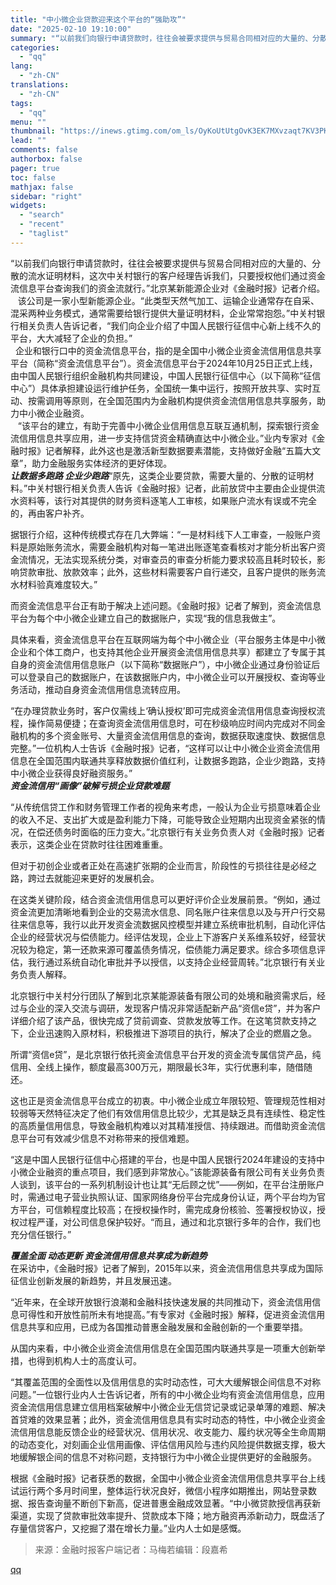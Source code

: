 ```yaml
---
title: "中小微企业贷款迎来这个平台的“强助攻”"
date: "2025-02-10 19:10:00"
summary: "“以前我们向银行申请贷款时，往往会被要求提供与贸易合同相对应的大量的、分散的流水证明材料，这次中关村..."
categories:
  - "qq"
lang:
  - "zh-CN"
translations:
  - "zh-CN"
tags:
  - "qq"
menu: ""
thumbnail: "https://inews.gtimg.com/om_ls/OyKoUtUtgOvK3EK7MXvzaqt7KV3PKtewlag57E_invS0IAA_640360/0"
lead: ""
comments: false
authorbox: false
pager: true
toc: false
mathjax: false
sidebar: "right"
widgets:
  - "search"
  - "recent"
  - "taglist"
---
```


“以前我们向银行申请贷款时，往往会被要求提供与贸易合同相对应的大量的、分散的流水证明材料，这次中关村银行的客户经理告诉我们，只要授权他们通过资金流信息平台查询我们的资金流就行。”北京某新能源企业对《金融时报》记者介绍。    该公司是一家小型新能源企业。“此类型天然气加工、运输企业通常存在自采、混采两种业务模式，通常需要给银行提供大量证明材料，企业常常抱怨。”中关村银行相关负责人告诉记者，“我们向企业介绍了中国人民银行征信中心新上线不久的平台，大大减轻了企业的负担。”  
   企业和银行口中的资金流信息平台，指的是全国中小微企业资金流信用信息共享平台（简称“资金流信息平台”）。资金流信息平台于2024年10月25日正式上线，由中国人民银行组织金融机构共同建设，中国人民银行征信中心（以下简称“征信中心”）具体承担建设运行维护任务，全国统一集中运行，按照开放共享、实时互动、按需调用等原则，在全国范围内为金融机构提供资金流信用信息共享服务，助力中小微企业融资。  
    “该平台的建立，有助于完善中小微企业信用信息互联互通机制，探索银行资金流信用信息共享应用，进一步支持信贷资金精确直达中小微企业。”业内专家对《金融时报》记者解释，此外这也是激活新型数据要素潜能，支持做好金融“五篇大文章”，助力金融服务实体经济的更好体现。  
***让数据多跑路 企业少跑路***“原先，这类企业要贷款，需要大量的、分散的证明材料。”中关村银行相关负责人告诉《金融时报》记者，此前放贷中主要由企业提供流水资料等，该行对其提供的财务资料逐笔人工审核，如果账户流水有误或不完全的，再由客户补齐。  
  
据银行介绍，这种传统模式存在几大弊端：“一是材料线下人工审查，一般账户资料是原始账务流水，需要金融机构对每一笔进出账逐笔查看核对才能分析出客户资金流情况，无法实现系统分类，对审查员的审查分析能力要求较高且耗时较长，影响贷款审批、放款效率；此外，这些材料需要客户自行递交，且客户提供的账务流水材料验真难度较大。”  
  
而资金流信息平台正有助于解决上述问题。《金融时报》记者了解到，资金流信息平台为每个中小微企业建立自己的数据账户，实现“我的信息我做主”。  
  
具体来看，资金流信息平台在互联网端为每个中小微企业（平台服务主体是中小微企业和个体工商户，也支持其他企业开展资金流信用信息共享）都建立了专属于其自身的资金流信用信息账户（以下简称“数据账户”），中小微企业通过身份验证后可以登录自己的数据账户，在该数据账户内，中小微企业可以开展授权、查询等业务活动，推动自身资金流信用信息流转应用。  
  
“在办理贷款业务时，客户仅需线上‘确认授权’即可完成资金流信用信息查询授权流程，操作简易便捷；在查询资金流信用信息时，可在秒级响应时间内完成对不同金融机构的多个资金账号、大量资金流信用信息的查询，数据获取速度快、数据信息完整。”一位机构人士告诉《金融时报》记者，“这样可以让中小微企业资金流信用信息在全国范围内联通共享释放数据价值红利，让数据多跑路，企业少跑路，支持中小微企业获得良好融资服务。”  
***资金流信用“画像”破解亏损企业贷款难题***  
  
“从传统信贷工作和财务管理工作者的视角来考虑，一般认为企业亏损意味着企业的收入不足、支出扩大或是盈利能力下降，可能导致企业短期内出现资金紧张的情况，在偿还债务时面临的压力变大。”北京银行有关业务负责人对《金融时报》记者表示，这类企业在贷款时往往困难重重。  
  
但对于初创企业或者正处在高速扩张期的企业而言，阶段性的亏损往往是必经之路，跨过去就能迎来更好的发展机会。  
  
在这类关键阶段，结合资金流信用信息可以更好评价企业发展前景。“例如，通过资金流更加清晰地看到企业的交易流水信息、同名账户往来信息以及与开户行交易往来信息等，我行以此开发资金流数据风控模型并建立系统审批机制，自动化评估企业的经营状况与偿债能力。经评估发现，企业上下游客户关系维系较好，经营状况较为稳定，第一还款来源可覆盖债务情况，偿债能力满足要求。综合多项信息评估，我行通过系统自动化审批并予以授信，以支持企业经营周转。”北京银行有关业务负责人解释。  
  
北京银行中关村分行团队了解到北京某能源装备有限公司的处境和融资需求后，经过与企业的深入交流与调研，发现客户情况非常适配新产品“资信e贷”，并为客户详细介绍了该产品，很快完成了贷前调查、贷款发放等工作。在这笔贷款支持之下，企业迅速购入原材料，积极推进下游项目的执行，解决了企业的燃眉之急。  
  
所谓“资信e贷”，是北京银行依托资金流信息平台开发的资金流专属信贷产品，纯信用、全线上操作，额度最高300万元，期限最长3年，实行优惠利率，随借随还。  
  
这也正是资金流信息平台成立的初衷。中小微企业成立年限较短、管理规范性相对较弱等天然特征决定了他们有效信用信息比较少，尤其是缺乏具有连续性、稳定性的高质量信用信息，导致金融机构难以对其精准授信、持续跟进。而借助资金流信息平台可有效减少信息不对称带来的授信难题。  
  
“这是中国人民银行征信中心搭建的平台，也是中国人民银行2024年建设的支持中小微企业融资的重点项目，我们感到非常放心。”该能源装备有限公司有关业务负责人谈到，该平台的一系列机制设计也让其“无后顾之忧”——例如，在平台注册账户时，需通过电子营业执照认证、国家网络身份平台完成身份认证，两个平台均为官方平台，可信赖程度比较高；在授权操作时，需完成身份核验、签署授权协议，授权过程严谨，对公司信息保护较好。“而且，通过和北京银行多年的合作，我们也充分信任银行。”  
  
***覆盖全面 动态更新 资金流信用信息共享成为新趋势***  
在采访中，《金融时报》记者了解到，2015年以来，资金流信用信息共享成为国际征信业创新发展的新趋势，并且发展迅速。  
   
“近年来，在全球开放银行浪潮和金融科技快速发展的共同推动下，资金流信用信息可得性和开放性前所未有地提高。”有专家对《金融时报》解释，促进资金流信用信息共享和应用，已成为各国推动普惠金融发展和金融创新的一个重要举措。  
  
从国内来看，中小微企业资金流信用信息在全国范围内联通共享是一项重大创新举措，也得到机构人士的高度认可。  
  
“其覆盖范围的全面性以及信用信息的实时动态性，可大大缓解银企间信息不对称问题。”一位银行业内人士告诉记者，所有的中小微企业均有资金流信用信息，应用资金流信用信息建立信用档案破解中小微企业无信贷记录或记录单薄的难题、解决首贷难的效果显著；此外，资金流信用信息具有实时动态的特性，中小微企业资金流信用信息能反馈企业的经营状况、信用状况、收支能力、履约状况等全生命周期的动态变化，对刻画企业信用画像、评估信用风险与违约风险提供数据支撑，极大地缓解银企间的信息不对称问题，支持银行为中小微企业提供更好的金融服务。  
  
根据《金融时报》记者获悉的数据，全国中小微企业资金流信用信息共享平台上线试运行两个多月时间里，整体运行状况良好，微信小程序如期推出，网站登录数据、报告查询量不断创下新高，促进普惠金融成效显著。“中小微贷款授信再获新渠道，实现了贷款审批效率提升、贷款成本下降；地方融资再添新动力，既盘活了存量信贷客户，又挖掘了潜在增长力量。”业内人士如是感慨。  
> 来源：金融时报客户端记者：马梅若编辑：段嘉希

[qq](https://new.qq.com/rain/a/20250210A07JLO00)
